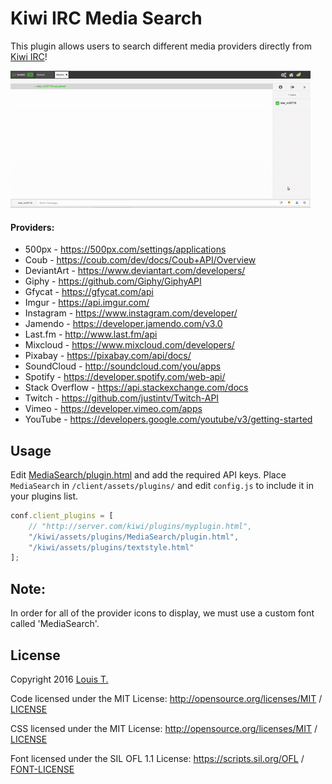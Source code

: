 # Kiwi IRC Media Search

This plugin allows users to search different media providers directly from [Kiwi IRC]!

![Example](https://github.com/LouisT/KiwiIRC-MediaSearch/blob/master/assets/KiwiIRC-MediaSearch.gif)

#### Providers:
* 500px            - https://500px.com/settings/applications
* Coub             - https://coub.com/dev/docs/Coub+API/Overview
* DeviantArt       - https://www.deviantart.com/developers/
* Giphy            - https://github.com/Giphy/GiphyAPI
* Gfycat           - https://gfycat.com/api
* Imgur            - https://api.imgur.com/
* Instagram        - https://www.instagram.com/developer/
* Jamendo          - https://developer.jamendo.com/v3.0
* Last.fm          - http://www.last.fm/api
* Mixcloud         - https://www.mixcloud.com/developers/
* Pixabay          - https://pixabay.com/api/docs/
* SoundCloud       - http://soundcloud.com/you/apps
* Spotify          - https://developer.spotify.com/web-api/
* Stack Overflow   - https://api.stackexchange.com/docs
* Twitch           - https://github.com/justintv/Twitch-API
* Vimeo            - https://developer.vimeo.com/apps
* YouTube          - https://developers.google.com/youtube/v3/getting-started


Usage
-
Edit [MediaSearch/plugin.html](MediaSearch/plugin.html) and add the required API keys.
Place `MediaSearch` in `/client/assets/plugins/` and edit `config.js` to include it in your plugins list.

```javascript
conf.client_plugins = [
    // "http://server.com/kiwi/plugins/myplugin.html",
    "/kiwi/assets/plugins/MediaSearch/plugin.html",
    "/kiwi/assets/plugins/textstyle.html"
];
```

Note:
-
In order for all of the provider icons to display, we must use a custom font called 'MediaSearch'.

License
-
Copyright 2016 [Louis T.]

Code licensed under the MIT License: http://opensource.org/licenses/MIT / [LICENSE](LICENSE)

CSS licensed under the MIT License: http://opensource.org/licenses/MIT / [LICENSE](LICENSE)

Font licensed under the SIL OFL 1.1 License: https://scripts.sil.org/OFL / [FONT-LICENSE](FONT-LICENSE)

[Kiwi IRC]: https://kiwiirc.com/
[Louis T.]: https://ltdev.im/
